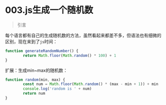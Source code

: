 # 003.js生成一个随机数

> 引言

每个语言都有自己的生成随机数的方法，虽然看起来都差不多，但语法也有细微的区别，现在来到了`js`时间：

```js
function generateRandomNumber() {
		return Math.floor(Math.random() * 100) + 1
}
```

扩展：生成min~max的随机数：

```javascript
function random(min, max) {
        const num = Math.floor(Math.random() * (max - min + 1)) + min
        console.log('random is ' + num)
        return num
}
```

